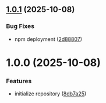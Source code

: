 ## [1.0.1](https://github.com/psbds/mcp-dev-blueprints/compare/v1.0.0...v1.0.1) (2025-10-08)


### Bug Fixes

* npm deployment ([2d88807](https://github.com/psbds/mcp-dev-blueprints/commit/2d888071ee015e8bc957ff0fd0ec392267e0ca57))

# 1.0.0 (2025-10-08)


### Features

* initialize repository ([8db7a25](https://github.com/psbds/mcp-dev-blueprints/commit/8db7a250e1a452f46ad080bcf0ed4cbba8d09a39))
